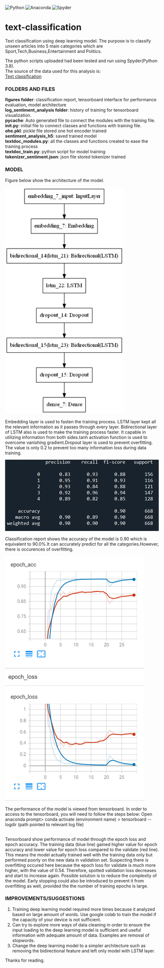![Python](https://img.shields.io/badge/python-3670A0?style=for-the-badge&logo=python&logoColor=ffdd54)
![Anaconda](https://img.shields.io/badge/Anaconda-%2344A833.svg?style=for-the-badge&logo=anaconda&logoColor=white)
![Spyder](https://img.shields.io/badge/Spyder-838485?style=for-the-badge&logo=spyder%20ide&logoColor=maroon)

# text-classification
Text classification using deep learning model. The purpose is to classify unseen articles into 5 main categories which are Sport,Tech,Business,Entertainment and Politics.

The python scripts uploaded had been tested and run using Spyder(Python 3.8).
<br>The source of the data used for this analysis is:
<br>[Text classification](https://raw.githubusercontent.com/susanli2016/PyCon-Canada-2019-NLP-Tutorial/master/bbc-text.csv)

### FOLDERS AND FILES
**figures folder**: classification report, tensorboard interface for performance evaluation, model architecture
<br>**log_sentiment_analysis folder**: history of training for tensorboard visualization.
<br>**__pycache__**: Auto generated file to connect the modules with the training file.
<br>**__init__.py**: initial file to connect classes and functions with training file.
<br>**ohe.pkl**: pickle file stored one hot encoder trained
<br>**sentiment_analysis_h5**: saved trained model
<br>**textdoc_modules.py**: all the classes and functions created to ease the training process
<br>**textdoc_train.py**: python script for model training
<br>**tokenizer_sentiment.json**: json file stored tokenizer trained

### MODEL
Figure below show the architecture of the model.

![Image](https://github.com/innju/text-classification/blob/main/figures/model.png)

Embedding layer is used to fasten the training process. LSTM layer kept all the relevant information as it passes through every layer. Bidirectional layer of LSTM also is used to make the training process faster. It capable in utilizing information from both sides.tanh activation function is used to overcome vanishing gradient.Dropout layer is used to prevent overfitting. The value is only 0.2 to prevent too many information loss during data training.

![Image](https://github.com/innju/text-classification/blob/main/figures/textdoc_classification_report.png)

Classification report shows the accuracy of the model is 0.90 which is equivalent to 90.0%.It can accurately predict for all the categories.However, there is occurences of overfitting.

![Image](https://github.com/innju/text-classification/blob/main/figures/textdoc_tensorboard.png)

The performance of the model is viewed from tensorboard. In order to access to the tensorboard, you will need to follow the steps below:
Open anaconda prompt> conda activate (environment name) > tensorboard --logdir (path pointed to relevant log file)

<br>Tensorboard show performance of model through the epoch loss and epoch accuracy. The training data (blue line) gained higher value for epoch accuracy and lower value for epoch loss compared to the validate (red line). This means the model actually trained well with the training data only but performed poorly on the new data in validation set. Suspecting there is overfitting occured here because the epoch loss for validate is much more higher, with the value of 0.54. Therefore, spotted validation loss decreases and start to increase again. Possible solution is to reduce the complexity of the model. Early stopping could also be introduced to prevent it from overfitting as well, provided the the number of training epochs is large.


### IMPROVEMENTS/SUGGESTIONS
1. Training deep learning model required more times because it analyzed based on large amount of words. Use google colab to train the model if the capacity of your device is not sufficient.
2. Can try to explore more ways of data cleaning in order to ensure the input loading to the deep learning model is sufficient and useful information with adequate amount of data. Examples are removal of stopwords.
3. Change the deep learning model to a simpler architecture such as removing the bidirectional feature and left only model with LSTM layer. 


Thanks for reading.
